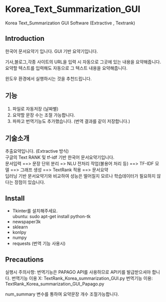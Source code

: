 # Korea_Text_Summarization_GUI
Korea Text_Summarization GUI Software (Extractive , Textrank)

## Introduction
한국어 문서요약기 입니다.
GUI 기반 요약기입니다.

기사,블로그,각종 사이트의 URL을 입력 시 자동으로 그곳에 있는 내용을 요약해줍니다.
요약할 텍스트를 입력해도 자동으로 그 텍스트 내용을 요약해줍니다.

윈도우 환경에서 실행하시는 것을 추천드립니다.

## 기능
1. 파일로 자동저장 (날짜별)
2. 요약할 문장 수는 조절 가능합니다.
3. 파파고 번역기능도 추가했습니다. (번역 결과를 같이 저장합니다.)

## 기술소개
추출요약입니다. (Extractive 방식) <br>
구글의 Text RANK 및 tf-idf 기반 한국어 문서요약기입니다.  <br>
문서입력 ==> 문장 단위 분리 => NLU 전처리 작업(불용어 처리 등) ==> TF-IDF 모델 ==> 그래프 생성 ==> TextRank 적용 ==> 문서요약 <br>
딥러닝 기반 문서요약기와 비교하여 성능은 떨어질지 모르나 학습데이터가 필요하지 않다는 장점이 있습니다.

## Install
- Tkinter를 설치해주세요.  
ubuntu: sudo apt-get install python-tk
- newspaper3k
- sklearn
- konlpy
- numpy
- requests (번역 기능 사용시)

## Precautions
실행시 주의사항: 번역기능은 PAPAGO API를 사용하므로 API키를 발급받으셔야 합니다.
번역기능 이용 X: TextRank_Korea_summarization_GUI.py
번역기능 이용: TextRank_Korea_summarization_GUI_Papago.py

num_summary 변수를 통하여 요약문장 개수 조절가능합니다.
